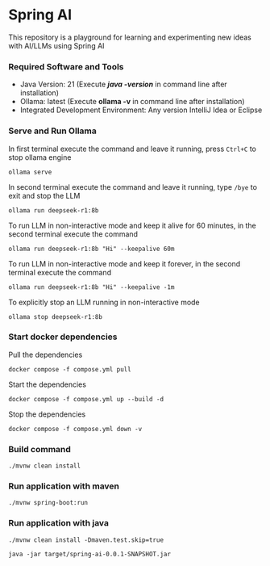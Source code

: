# Spring AI
This repository is a playground for learning and experimenting new ideas with AI/LLMs using Spring AI

### Required Software and Tools
* Java Version: 21 (Execute **_java -version_** in command line after installation)
* Ollama: latest (Execute **ollama -v** in command line after installation)
* Integrated Development Environment: Any version IntelliJ Idea or Eclipse

### Serve and Run Ollama

In first terminal execute the command and leave it running, press `Ctrl+C` to stop ollama engine

    ollama serve

In second terminal execute the command and leave it running, type `/bye` to exit and stop the LLM

    ollama run deepseek-r1:8b

To run LLM in non-interactive mode and keep it alive for 60 minutes, in the second terminal execute the command

    ollama run deepseek-r1:8b "Hi" --keepalive 60m

To run LLM in non-interactive mode and keep it forever, in the second terminal execute the command

    ollama run deepseek-r1:8b "Hi" --keepalive -1m

To explicitly stop an LLM running in non-interactive mode

    ollama stop deepseek-r1:8b

### Start docker dependencies

Pull the dependencies

    docker compose -f compose.yml pull

Start the dependencies

    docker compose -f compose.yml up --build -d

Stop the dependencies

    docker compose -f compose.yml down -v

### Build command

    ./mvnw clean install

### Run application with maven

    ./mvnw spring-boot:run

### Run application with java

    ./mvnw clean install -Dmaven.test.skip=true

    java -jar target/spring-ai-0.0.1-SNAPSHOT.jar